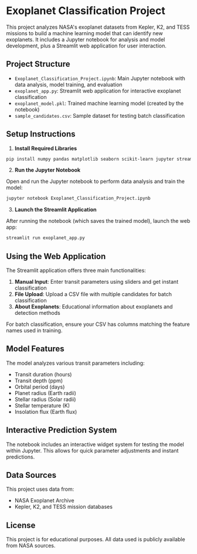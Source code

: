 # Exoplanet Classification Project

This project analyzes NASA's exoplanet datasets from Kepler, K2, and TESS missions to build a machine learning model that can identify new exoplanets. It includes a Jupyter notebook for analysis and model development, plus a Streamlit web application for user interaction.

## Project Structure

- `Exoplanet_Classification_Project.ipynb`: Main Jupyter notebook with data analysis, model training, and evaluation
- `exoplanet_app.py`: Streamlit web application for interactive exoplanet classification
- `exoplanet_model.pkl`: Trained machine learning model (created by the notebook)
- `sample_candidates.csv`: Sample dataset for testing batch classification

## Setup Instructions

1. **Install Required Libraries**

```bash
pip install numpy pandas matplotlib seaborn scikit-learn jupyter streamlit
```

2. **Run the Jupyter Notebook**

Open and run the Jupyter notebook to perform data analysis and train the model:

```bash
jupyter notebook Exoplanet_Classification_Project.ipynb
```

3. **Launch the Streamlit Application**

After running the notebook (which saves the trained model), launch the web app:

```bash
streamlit run exoplanet_app.py
```

## Using the Web Application

The Streamlit application offers three main functionalities:

1. **Manual Input**: Enter transit parameters using sliders and get instant classification
2. **File Upload**: Upload a CSV file with multiple candidates for batch classification
3. **About Exoplanets**: Educational information about exoplanets and detection methods

For batch classification, ensure your CSV has columns matching the feature names used in training.

## Model Features

The model analyzes various transit parameters including:

- Transit duration (hours)
- Transit depth (ppm)
- Orbital period (days)
- Planet radius (Earth radii)
- Stellar radius (Solar radii)
- Stellar temperature (K)
- Insolation flux (Earth flux)

## Interactive Prediction System

The notebook includes an interactive widget system for testing the model within Jupyter. This allows for quick parameter adjustments and instant predictions.

## Data Sources

This project uses data from:

- NASA Exoplanet Archive
- Kepler, K2, and TESS mission databases

## License

This project is for educational purposes. All data used is publicly available from NASA sources.